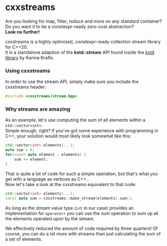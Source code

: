 # cxxstreams
Are you looking for map, filter, reduce and more on any standard container?  
Do you want it to be a constexpr-ready zero-cost abstraction?  
**Look no further!**

cxxstreams is a highly optimized, constexpr-ready collection stream library for C++20.  
It is a standalone adaption of the **kstd::stream** API found inside the [kstd library](https://git.karmakrafts.dev/kk/kstd)
by Karma Krafts.

### Using cxxstreams
In order to use the stream API, simply make sure you include the cxxstreams header:
```cpp 
#include <cxxstreams/stream.hpp>
```

### Why streams are amazing
As an example, let's use computing the sum of all elements within a `std::vector<int>`.  
Simple enough, right? If you've got some experience with programming in C++, your solution
would most likely look somewhat like this:

```cpp
std::vector<int> elements(...);
auto sum = 0;
for(const auto element : elements) {
    sum += element;
}
```

That is quite a lot of code for such a simple operation, but that's what you get with a language as verbose as C++..  
Now let's take a look at the cxxstreams equivalent to that code:

```cpp 
std::vector<int> elements(...);
const auto sum = cxxstreams::make_stream(elements).sum();
```

As long as the stream value type (`int` in our case) provides an implementation for `operator+` you can use the sum operation
to sum up all the elements operated upon by the stream.

We effectively reduced the amount of code required by three quarters! Of course, you can do a lot more with streams than just 
calculating the sum of a set of elements.